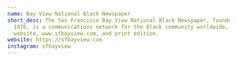 ```yaml
---
name: Bay View National Black Newspaper
short_desc: The San Francisco Bay View National Black Newspaper, founded in
  1976, is a communications network for the Black community worldwide, with its
  website, www.sfbayview.com, and print edition.
website: https://sfbayview.com
instagram: sfbayview
---
```

